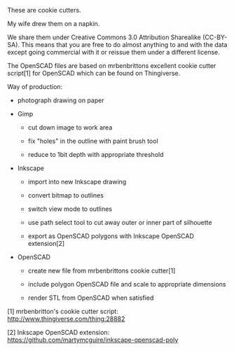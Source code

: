 These are cookie cutters.

My wife drew them on a napkin.

We share them under Creative Commons 3.0 Attribution Sharealike (CC-BY-SA).
This means that you are free to do almost anything to and with the data
except going commercial with it or reissue them under a different license.

The OpenSCAD files are based on mrbenbrittons excellent cookie cutter script[1]
for OpenSCAD which can be found on Thingiverse.

Way of production:

- photograph drawing on paper

- Gimp

  - cut down image to work area

  - fix "holes" in the outline with paint brush tool

  - reduce to 1bit depth with appropriate threshold

- Inkscape

  - import into new Inkscape drawing

  - convert bitmap to outlines

  - switch view mode to outlines

  - use path select tool to cut away outer or inner part of silhouette

  - export as OpenSCAD polygons with Inkscape OpenSCAD extension[2]

- OpenSCAD

  - create new file from mrbenbrittons cookie cutter[1]

  - include polygon OpenSCAD file and scale to appropriate dimensions

  - render STL from OpenSCAD when satisfied


[1] mrbenbritton's cookie cutter script:
    http://www.thingiverse.com/thing:28882

[2] Inkscape OpenSCAD extension:
    https://github.com/martymcguire/inkscape-openscad-poly
